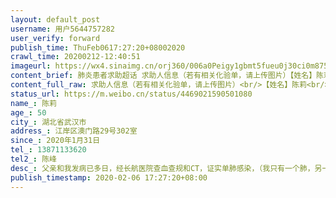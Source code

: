 ```yaml
---
layout: default_post
username: 用户5644757282
user_verify: forward
publish_time: ThuFeb0617:27:20+08002020
crawl_time: 20200212-12:40:51
imageurl: https://wx4.sinaimg.cn/orj360/006a0Peigy1gbmt5fueu0j30ci0m8757.jpg,https://wx1.sinaimg.cn/orj360/006a0Peigy1gbmt5g4dahj30ci0m8gm9.jpg,https://wx1.sinaimg.cn/orj360/006a0Peigy1gbmt5gmfd5j30ci0m8t9y.jpg,https://wx4.sinaimg.cn/orj360/006a0Peigy1gbmt5h2l8sj30ci0m8wfm.jpg
content_brief: 肺炎患者求助超话 求助人信息（若有相关化验单，请上传图片）【姓名】陈莉【年龄】50【所在城市】湖北省武汉市【所在小区、社区】江岸区澳门路29号302室【患病时间】2020年1月31日【联系方式】13871133620【其他紧急联系人】陈峰【病情描述】父亲和我发病已多日，经长航医院查血查规和CT， ...全文
content_full_raw: 求助人信息（若有相关化验单，请上传图片）<br/>【姓名】陈莉<br/>【年龄】50<br/>【所在城市】湖北省武汉市<br/>【所在小区、社区】江岸区澳门路29号302室<br/>【患病时间】2020年1月31日<br/>【联系方式】13871133620<br/>【其他紧急联系人】陈峰<br/>【病情描述】父亲和我发病已多日，经长航医院查血查规和CT，证实单肺感染，（我只有一个肺，另一个肺切除了），现在持续发烧，胸闷，呼吸困难。医生建议立即住院治疗，可医院一直没有床位，只能和老父亲自行在家中隔离。如今病情越来越严重，特别是老父亲已经水米不进，不知道还能撑多久，我心中焦急却又无能为力，盼望社会各界的善心人士救救我父亲，救救我！！
status_url: https://m.weibo.cn/status/4469021590501080
name_: 陈莉
age_: 50
city_: 湖北省武汉市
address_: 江岸区澳门路29号302室
since_: 2020年1月31日
tel_: 13871133620
tel2_: 陈峰
desc_: 父亲和我发病已多日，经长航医院查血查规和CT，证实单肺感染，（我只有一个肺，另一个肺切除了），现在持续发烧，胸闷，呼吸困难。医生建议立即住院治疗，可医院一直没有床位，只能和老父亲自行在家中隔离。如今病情越来越严重，特别是老父亲已经水米不进，不知道还能撑多久，我心中焦急却又无能为力，盼望社会各界的善心人士救救我父亲，救救我！！
publish_timestamp: 2020-02-06 17:27:20+08:00
---
```

